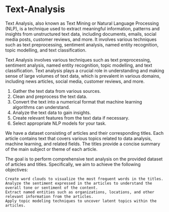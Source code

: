 # Text-Analysis
Text Analysis, also known as Text Mining or Natural Language Processing (NLP), is a technique used to extract meaningful information, patterns and insights from unstructured text data, including documents, emails, social media posts, customer reviews, and more. It involves various techniques such as text preprocessing, sentiment analysis, named entity recognition, topic modelling, and text classification.


Text Analysis involves various techniques such as text preprocessing, sentiment analysis, named entity recognition, topic modelling, and text classification. Text analysis plays a crucial role in understanding and making sense of large volumes of text data, which is prevalent in various domains, including news articles, social media, customer reviews, and more.

   1. Gather the text data from various sources.
   2. Clean and preprocess the text data.
   3. Convert the text into a numerical format that machine learning algorithms can understand.
   4. Analyze the text data to gain insights.
   5. Create relevant features from the text data if necessary.
   6. Select appropriate NLP models for your task.

We have a dataset consisting of articles and their corresponding titles. Each article contains text that covers various topics related to data analysis, machine learning, and related fields. The titles provide a concise summary of the main subject or theme of each article.

The goal is to perform comprehensive text analysis on the provided dataset of articles and titles. Specifically, we aim to achieve the following objectives:

    Create word clouds to visualize the most frequent words in the titles.
    Analyze the sentiment expressed in the articles to understand the overall tone or sentiment of the content.
    Extract named entities such as organizations, locations, and other relevant information from the articles.
    Apply topic modeling techniques to uncover latent topics within the articles. 


